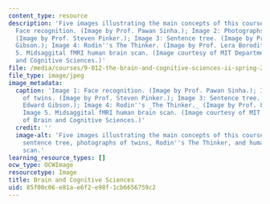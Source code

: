 ```yaml
---
content_type: resource
description: 'Five images illustrating the main concepts of this course. Image 1:
  Face recognition. (Image by Prof. Pawan Sinha.); Image 2: Photographs of twins.
  (Image by Prof. Steven Pinker.); Image 3: Sentence tree. (Image by Prof. Edward
  Gibson.); Image 4: Rodin''s The Thinker. (Image by Prof. Lera Boroditsky.); Image
  5. Midsaggital fMRI human brain scan. (Image courtesy of MIT Department of Brain
  and Cognitive Sciences.)'
file: /media/courses/9-012-the-brain-and-cognitive-sciences-ii-spring-2002/85f00c06e81ae6f2e98f1cb6656759c2_9-012s02.jpg
file_type: image/jpeg
image_metadata:
  caption: 'Image 1: Face recognition. (Image by Prof. Pawan Sinha.); Image 2: Photographs
    of twins. (Image by Prof. Steven Pinker.); Image 3: Sentence tree. (Image by Prof.
    Edward Gibson.); Image 4: Rodin''s _The Thinker._ (Image by Prof. Lera Boroditsky.);
    Image 5. Midsaggital fMRI human brain scan. (Image courtesy of MIT Department
    of Brain and Cognitive Sciences.)'
  credit: ''
  image-alt: 'Five images illustrating the main concepts of this course: face recognition,
    sentence tree, photographs of twins, Rodin''s The Thinker, and human fMRI brain
    scan.'
learning_resource_types: []
ocw_type: OCWImage
resourcetype: Image
title: Brain and Cognitive Sciences
uid: 85f00c06-e81a-e6f2-e98f-1cb6656759c2
---
```

